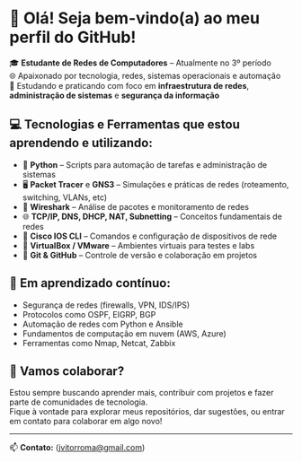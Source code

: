 # 👋 Olá! Seja bem-vindo(a) ao meu perfil do GitHub!

🎓 **Estudante de Redes de Computadores** – Atualmente no 3º período  
🌐 Apaixonado por tecnologia, redes, sistemas operacionais e automação  
🔧 Estudando e praticando com foco em **infraestrutura de redes**, **administração de sistemas** e **segurança da informação**

## 💻 Tecnologias e Ferramentas que estou aprendendo e utilizando:

- 🐍 **Python** – Scripts para automação de tarefas e administração de sistemas  
- 🖥️ **Packet Tracer** e **GNS3** – Simulações e práticas de redes (roteamento, switching, VLANs, etc)  
- 🔐 **Wireshark** – Análise de pacotes e monitoramento de redes  
- 🌐 **TCP/IP, DNS, DHCP, NAT, Subnetting** – Conceitos fundamentais de redes  
- 📡 **Cisco IOS CLI** – Comandos e configuração de dispositivos de rede  
- 💾 **VirtualBox / VMware** – Ambientes virtuais para testes e labs  
- 🧠 **Git & GitHub** – Controle de versão e colaboração em projetos

## 🚀 Em aprendizado contínuo:

- Segurança de redes (firewalls, VPN, IDS/IPS)  
- Protocolos como OSPF, EIGRP, BGP  
- Automação de redes com Python e Ansible  
- Fundamentos de computação em nuvem (AWS, Azure)  
- Ferramentas como Nmap, Netcat, Zabbix

## 🤝 Vamos colaborar?

Estou sempre buscando aprender mais, contribuir com projetos e fazer parte de comunidades de tecnologia.  
Fique à vontade para explorar meus repositórios, dar sugestões, ou entrar em contato para colaborar em algo novo!

---

📫 **Contato:** (jvitorroma@gmail.com)

